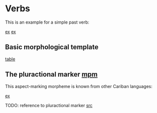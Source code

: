 # Verbs

This is an example for a simple past verb:

[ex](ctorat-42)
[ex](ctorat-44)

## Basic morphological template

[table](verb_templ)

## The pluractional marker [mpm](plur)
This aspect-marking morpheme is known from other Cariban languages:

[ex](ctorat-40)

TODO: reference to pluractional marker
[src](mattiola2020pluractional)